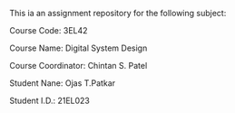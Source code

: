 This ia an assignment repository for the following subject:

Course Code: 3EL42

Course Name: Digital System Design

Course Coordinator: Chintan S. Patel

Student Nane: Ojas T.Patkar

Student I.D.: 21EL023
